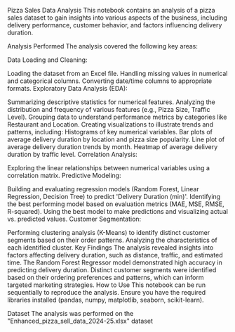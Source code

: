 Pizza Sales Data Analysis
This notebook contains an analysis of a pizza sales dataset to gain insights into various aspects of the business, including delivery performance, customer behavior, and factors influencing delivery duration.

Analysis Performed
The analysis covered the following key areas:

Data Loading and Cleaning:

Loading the dataset from an Excel file.
Handling missing values in numerical and categorical columns.
Converting date/time columns to appropriate formats.
Exploratory Data Analysis (EDA):

Summarizing descriptive statistics for numerical features.
Analyzing the distribution and frequency of various features (e.g., Pizza Size, Traffic Level).
Grouping data to understand performance metrics by categories like Restaurant and Location.
Creating visualizations to illustrate trends and patterns, including:
Histograms of key numerical variables.
Bar plots of average delivery duration by location and pizza size popularity.
Line plot of average delivery duration trends by month.
Heatmap of average delivery duration by traffic level.
Correlation Analysis:

Exploring the linear relationships between numerical variables using a correlation matrix.
Predictive Modeling:

Building and evaluating regression models (Random Forest, Linear Regression, Decision Tree) to predict 'Delivery Duration (min)'.
Identifying the best performing model based on evaluation metrics (MAE, MSE, RMSE, R-squared).
Using the best model to make predictions and visualizing actual vs. predicted values.
Customer Segmentation:

Performing clustering analysis (K-Means) to identify distinct customer segments based on their order patterns.
Analyzing the characteristics of each identified cluster.
Key Findings
The analysis revealed insights into factors affecting delivery duration, such as distance, traffic, and estimated time.
The Random Forest Regressor model demonstrated high accuracy in predicting delivery duration.
Distinct customer segments were identified based on their ordering preferences and patterns, which can inform targeted marketing strategies.
How to Use
This notebook can be run sequentially to reproduce the analysis. Ensure you have the required libraries installed (pandas, numpy, matplotlib, seaborn, scikit-learn).

Dataset
The analysis was performed on the "Enhanced_pizza_sell_data_2024-25.xlsx" dataset
